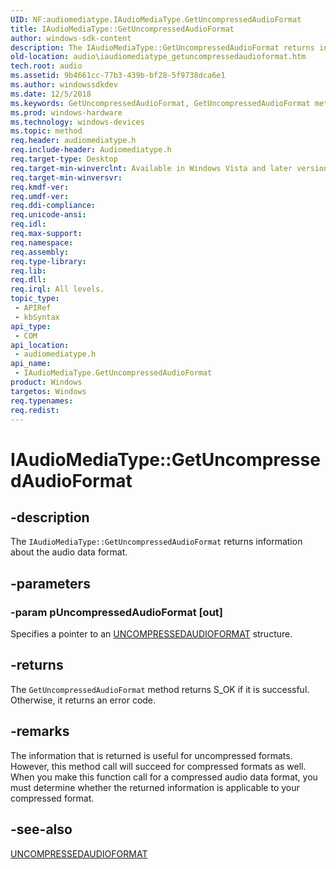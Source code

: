 ```yaml
---
UID: NF:audiomediatype.IAudioMediaType.GetUncompressedAudioFormat
title: IAudioMediaType::GetUncompressedAudioFormat
author: windows-sdk-content
description: The IAudioMediaType::GetUncompressedAudioFormat returns information about the audio data format.
old-location: audio\iaudiomediatype_getuncompressedaudioformat.htm
tech.root: audio
ms.assetid: 9b4661cc-77b3-439b-bf28-5f9738dca6e1
ms.author: windowssdkdev
ms.date: 12/5/2018
ms.keywords: GetUncompressedAudioFormat, GetUncompressedAudioFormat method [Audio Devices], GetUncompressedAudioFormat method [Audio Devices],IAudioMediaType interface, IAudioMediaType interface [Audio Devices],GetUncompressedAudioFormat method, IAudioMediaType.GetUncompressedAudioFormat, IAudioMediaType::GetUncompressedAudioFormat, audio.iaudiomediatype_getuncompressedaudioformat, audio_syseffects_r_2e6e3723-2bc2-4e75-b64d-9b577d7916d6.xml, audiomediatype/IAudioMediaType::GetUncompressedAudioFormat
ms.prod: windows-hardware
ms.technology: windows-devices
ms.topic: method
req.header: audiomediatype.h
req.include-header: Audiomediatype.h
req.target-type: Desktop
req.target-min-winverclnt: Available in Windows Vista and later versions of Windows.
req.target-min-winversvr: 
req.kmdf-ver: 
req.umdf-ver: 
req.ddi-compliance: 
req.unicode-ansi: 
req.idl: 
req.max-support: 
req.namespace: 
req.assembly: 
req.type-library: 
req.lib: 
req.dll: 
req.irql: All levels.
topic_type:
 - APIRef
 - kbSyntax
api_type:
 - COM
api_location:
 - audiomediatype.h
api_name:
 - IAudioMediaType.GetUncompressedAudioFormat
product: Windows
targetos: Windows
req.typenames: 
req.redist: 
---
```


# IAudioMediaType::GetUncompressedAudioFormat


## -description


The <code>IAudioMediaType::GetUncompressedAudioFormat</code> returns information about the audio data format.


## -parameters




### -param pUncompressedAudioFormat [out]

Specifies a pointer to an <a href="https://msdn.microsoft.com/b1d35067-7ef3-4c29-8b16-642300485695">UNCOMPRESSEDAUDIOFORMAT</a> structure.


## -returns



The <code>GetUncompressedAudioFormat</code> method returns S_OK if it is successful. Otherwise, it returns an error code.




## -remarks



The information that is returned is useful for uncompressed formats. However, this method call will succeed for compressed formats as well. When you make this function call for a compressed audio data format, you must determine whether the returned information is applicable to your compressed format.




## -see-also




<a href="https://msdn.microsoft.com/b1d35067-7ef3-4c29-8b16-642300485695">UNCOMPRESSEDAUDIOFORMAT</a>
 

 

